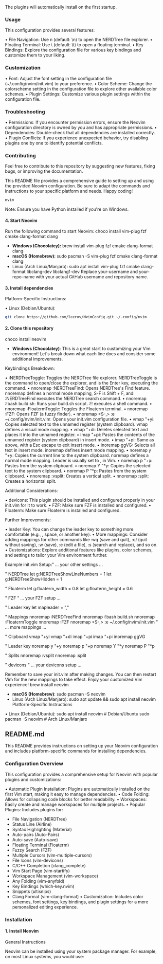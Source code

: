 The plugins will automatically install on the first startup.

### Usage

This configuration provides several features:

• File Navigation: Use <leader>n (default: \n) to open the NERDTree file explorer.
• Floating Terminal: Use <leader>t (default: \t) to open a floating terminal.
• Key Bindings: Explore the configuration file for various key bindings and customize them to your liking.

### Customization

• Font:  Adjust the font setting in the configuration file (~/.config/nvim/init.vim) to your preference.
• Color Scheme: Change the colorscheme setting in the configuration file to explore other available color schemes.
• Plugin Settings:  Customize various plugin settings within the configuration file. 

### Troubleshooting

• Permissions: If you encounter permission errors, ensure the Neovim configuration directory is owned by you and has appropriate permissions.
• Dependencies: Double-check that all dependencies are installed correctly.
• Plugin Conflicts: If you experience unexpected behavior, try disabling plugins one by one to identify potential conflicts.

### Contributing

Feel free to contribute to this repository by suggesting new features, fixing bugs, or improving the documentation. 

This README file provides a comprehensive guide to setting up and using the provided Neovim configuration. Be sure to adapt the commands and instructions to your specific platform and needs. Happy coding!
```bash
nvim

```
Note: Ensure you have Python installed if you're on Windows.

#### 4. Start Neovim

Run the following command to start Neovim:
  choco install vim-plug fzf cmake clang-format clang
* **Windows (Chocolatey):**
  brew install vim-plug fzf cmake clang-format clang
* **macOS (Homebrew):**
  sudo pacman -S vim-plug fzf cmake clang-format clang
* Linux (Arch Linux/Manjaro):
  sudo apt install vim-plug fzf cmake clang-format libclang-dev libclang1-dev
Replace your-username and your-repo-name with your actual GitHub username and repository name.

#### 3. Install dependencies

Platform-Specific Instructions:

• Linux (Debian/Ubuntu):
```bash
git clone https://github.com/leerov/NvimConfig.git ~/.config/nvim
```
#### 2. Clone this repository
  choco install neovim
* **Windows (Chocolatey)**:
This is a great start to customizing your Vim environment! Let's break down what each line does and consider some additional improvements.

Keybindings Breakdown:

• :NERDTreeToggle<CR>: Toggles the NERDTree file explorer. NERDTreeToggle is the command to open/close the explorer, and <CR> is the Enter key, executing the command.
• nnoremap <S-F> :NERDTreeFind<CR>:  Opens NERDTree's Find feature. nnoremap defines a normal mode mapping, S-F is Shift + F, and :NERDTreeFind<CR> executes the NERDTree search command.
• nnoremap <S-B> :!bash build.sh<CR>: Runs your build.sh script. :!! executes a shell command.
• nnoremap <S-T> :FloatermToggle<CR>: Toggles the Floaterm terminal.
• nnoremap <S-o> :FZF<CR>:  Opens FZF (a fuzzy finder).
• nnoremap <S-,> :e ~/.config/nvim/init.vim<CR>: Opens your init.vim configuration file.
• vmap <C-c> "+y<Esc>i:  Copies selected text to the unnamed register (system clipboard). vmap defines a visual mode mapping.
• vmap <C-x> "+d<Esc>i: Deletes selected text and places it into the unnamed register.
• imap <C-v> "+pi:  Pastes the contents of the unnamed register (system clipboard) in insert mode.
• imap <C-v> <Esc>"+pi:  Same as above, with a Esc escape to exit insert mode.
• inoremap <C-a> <Esc>ggVG:  Selects all text in insert mode.  inoremap defines insert mode mapping.
• noremap <Leader>y "+y:  Copies the current line to the system clipboard. noremap defines a normal mode mapping.  Leader is usually set to , in Vim.
• noremap <Leader>p "+p:  Pastes from the system clipboard.
• noremap <Leader>Y "*y:  Copies the selected text to the system clipboard.
• noremap <Leader>P "*p:  Pastes from the system clipboard.
• nnoremap <C-L> :vsplit<CR>: Creates a vertical split.
• nnoremap <C-K> :split<CR>: Creates a horizontal split. 

Additional Considerations:

• devicons: This plugin should be installed and configured properly in your init.vim for it to work.
• FZF: Make sure FZF is installed and configured.
• Floaterm:  Make sure Floaterm is installed and configured.

Further Improvements:

• leader Key:  You can change the leader key to something more comfortable (e.g., \, space, or another key).
• More mappings:  Consider adding mappings for other commands like :wq (save and quit), :q! (quit without saving), :w (save), :e (edit a file), :s (search and replace), and so on.
• Customizations:  Explore additional features like plugins, color schemes, and settings to tailor your Vim environment further.

Example init.vim Setup:" ... your other settings ...

" NERDTree
let g:NERDTreeShowLineNumbers = 1
let g:NERDTreeShowHidden = 1

" Floaterm
let g:floaterm_width = 0.8
let g:floaterm_height = 0.6

" FZF
" ... your FZF setup ...

" Leader key
let mapleader = ","

" Mappings
nnoremap <S-F> :NERDTreeFind<CR>
nnoremap <S-B> :!bash build.sh<CR>
nnoremap <S-T> :FloatermToggle<CR>
nnoremap <S-o> :FZF<CR>
nnoremap <S-,> :e ~/.config/nvim/init.vim<CR>
" ... more mappings ...

" Clipboard
vmap <C-c> "+y<Esc>i 
vmap <C-x> "+d<Esc>i 
imap <C-v> "+pi 
imap <C-v> <Esc>"+pi 
inoremap <C-a> <Esc>ggVG 

" Leader key
noremap <Leader>y "+y 
noremap <Leader>p "+p 
noremap <Leader>Y "*y 
noremap <Leader>P "*p

" Splits
nnoremap <C-L> :vsplit<CR> 
nnoremap <C-K> :split<CR>

" devicons
" ... your devicons setup ...

Remember to save your init.vim after making changes. You can then restart Vim for the new mappings to take effect. Enjoy your customized Vim experience!
  brew install neovim
* **macOS (Homebrew)**:
  sudo pacman -S neovim
* Linux (Arch Linux/Manjaro):
  sudo apt update && sudo apt install neovim
Platform-Specific Instructions

• Linux (Debian/Ubuntu):
sudo apt install neovim # Debian/Ubuntu
sudo pacman -S neovim  # Arch Linux/Manjaro
## README.md

This README provides instructions on setting up your Neovim configuration and includes platform-specific commands for installing dependencies.

### Configuration Overview

This configuration provides a comprehensive setup for Neovim with popular plugins and customizations:

• Automatic Plugin Installation: Plugins are automatically installed on the first Vim start, making it easy to manage dependencies.
• Code Folding: Allows for collapsing code blocks for better readability.
• Workspaces: Easily create and manage workspaces for multiple projects.
• Popular Plugins: Includes plugins for:
  * File Navigation (NERDTree)
  * Status Line (Airline)
  * Syntax Highlighting (Material)
  * Auto-pairs (Auto-Pairs)
  * Auto-save (Auto-save)
  * Floating Terminal (Floaterm)
  * Fuzzy Search (FZF)
  * Multiple Cursors (vim-multiple-cursors)
  * File Icons (vim-devicons)
  * C/C++ Completion (clang_complete)
  * Vim Start Page (vim-startify)
  * Workspace Management (vim-workspace)
  * Any Folding (vim-anyfold)
  * Key Bindings (which-key.nvim)
  * Snippets (ultisnips)
  * Clang Format (vim-clang-format)
• Customization: Includes color schemes, font settings, key bindings, and plugin settings for a more personalized editing experience.

### Installation

#### 1. Install Neovim

General Instructions

Neovim can be installed using your system package manager. For example, on most Linux systems, you would use:

